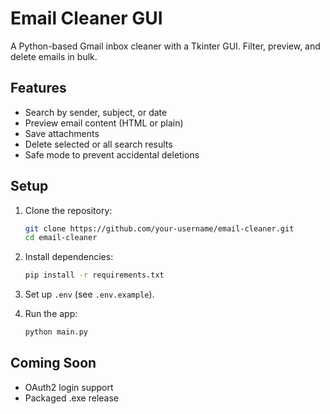 # Email Cleaner GUI

A Python-based Gmail inbox cleaner with a Tkinter GUI. Filter, preview, and delete emails in bulk.

## Features
- Search by sender, subject, or date
- Preview email content (HTML or plain)
- Save attachments
- Delete selected or all search results
- Safe mode to prevent accidental deletions

## Setup
1. Clone the repository:
   ```bash
   git clone https://github.com/your-username/email-cleaner.git
   cd email-cleaner
   ```

2. Install dependencies:
   ```bash
   pip install -r requirements.txt
   ```

3. Set up `.env` (see `.env.example`).

4. Run the app:
   ```bash
   python main.py
   ```

## Coming Soon
- OAuth2 login support
- Packaged .exe release
